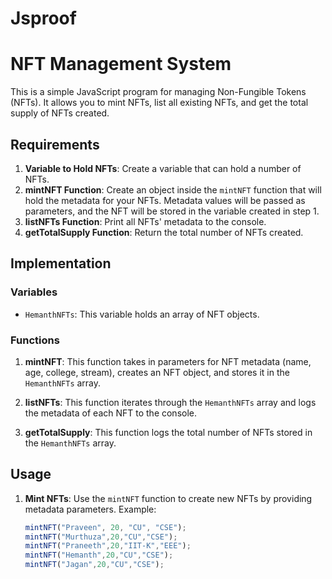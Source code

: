 # Jsproof
# NFT Management System

This is a simple JavaScript program for managing Non-Fungible Tokens (NFTs). It allows you to mint NFTs, list all existing NFTs, and get the total supply of NFTs created.

## Requirements

1. **Variable to Hold NFTs**: Create a variable that can hold a number of NFTs.
2. **mintNFT Function**: Create an object inside the `mintNFT` function that will hold the metadata for your NFTs. Metadata values will be passed as parameters, and the NFT will be stored in the variable created in step 1.
3. **listNFTs Function**: Print all NFTs' metadata to the console.
4. **getTotalSupply Function**: Return the total number of NFTs created.

## Implementation

### Variables

- `HemanthNFTs`: This variable holds an array of NFT objects.

### Functions

1. **mintNFT**: This function takes in parameters for NFT metadata (name, age, college, stream), creates an NFT object, and stores it in the `HemanthNFTs` array.

2. **listNFTs**: This function iterates through the `HemanthNFTs` array and logs the metadata of each NFT to the console.

3. **getTotalSupply**: This function logs the total number of NFTs stored in the `HemanthNFTs` array.

## Usage

1. **Mint NFTs**: Use the `mintNFT` function to create new NFTs by providing metadata parameters.
   Example:
   ```javascript
   mintNFT("Praveen", 20, "CU", "CSE");
   mintNFT("Murthuza",20,"CU","CSE");
   mintNFT("Praneeth",20,"IIT-K","EEE");
   mintNFT("Hemanth",20,"CU","CSE");
   mintNFT("Jagan",20,"CU","CSE");
